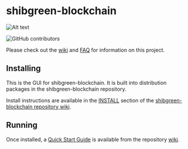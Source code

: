 # shibgreen-blockchain
![Alt text](https://www.shibgreennetwork.org/img/shibgreen_logo.svg)

![GitHub contributors](https://img.shields.io/github/contributors/BTCgreen-Network/shibgreen-blockchain?logo=GitHub)

Please check out the [wiki](https://github.com/BTCgreen-Network/shibgreen-blockchain/wiki)
and [FAQ](https://github.com/BTCgreen-Network/shibgreen-blockchain/wiki/FAQ) for
information on this project.

## Installing

This is the GUI for shibgreen-blockchain. It is built into distribution packages in the shibgreen-blockchain repository.

Install instructions are available in the
[INSTALL](https://github.com/BTCgreen-Network/shibgreen-blockchain/wiki/INSTALL)
section of the
[shibgreen-blockchain repository wiki](https://github.com/BTCgreen-Network/shibgreen-blockchain/wiki).

## Running

Once installed, a
[Quick Start Guide](https://github.com/BTCgreen-Network/shibgreen-blockchain/wiki/Quick-Start-Guide)
is available from the repository
[wiki](https://github.com/BTCgreen-Network/shibgreen-blockchain/wiki).
